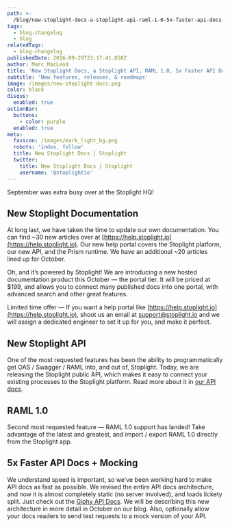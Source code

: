 ```yaml
---
path: >-
  /blog/new-stoplight-docs-a-stoplight-api-raml-1-0-5x-faster-api-docs-b90cfcfff517
tags:
  - blog-changelog
  - blog
relatedTags:
  - blog-changelog
publishedDate: 2016-09-29T23:17:41.850Z
author: Marc MacLeod
title: 'New Stoplight Docs, a Stoplight API, RAML 1.0, 5x Faster API Docs'
subtitle: 'New features, releases, & roadmaps'
image: /images/new-stoplight-docs.png
color: black
disqus:
  enabled: true
actionBar:
  buttons:
    - color: purple
  enabled: true
meta:
  favicon: /images/mark_light_bg.png
  robots: 'index, follow'
  title: New Stoplight Docs | Stoplight
  twitter:
    title: New Stoplight Docs | Stoplight
    username: '@stoplightio'
---
```




September was extra busy over at the Stoplight HQ!

## New Stoplight Documentation

At long last, we have taken the time to update our own documentation. You can find ~30 new articles over at [https://help.stoplight.io](https://help.stoplight.io). Our new help portal covers the Stoplight platform, our new API, and the Prism runtime. We have an additional ~20 articles lined up for October.

Oh, and it’s powered by Stoplight! We are introducing a new hosted documentation product this October — the portal tier. It will be priced at $199, and allows you to connect many published docs into one portal, with advanced search and other great features.

Limited time offer — If you want a help portal like [https://help.stoplight.io](https://help.stoplight.io), shoot us an email at [support@stoplight.io](mailto:support@stoplight.io) and we will assign a dedicated engineer to set it up for you, and make it perfect.

## New Stoplight API

One of the most requested features has been the ability to programmatically get OAS / Swagger / RAML into, and out of, Stoplight. Today, we are releasing the Stoplight public API, which makes it easy to connect your existing processes to the Stoplight platform. Read more about it in [our API docs](https://help.stoplight.io/api-v1).

## RAML 1.0

Second most requested feature — RAML 1.0 support has landed! Take advantage of the latest and greatest, and import / export RAML 1.0 directly from the Stoplight app.

## 5x Faster API Docs + Mocking

We understand speed is important, so we’ve been working hard to make API docs as fast as possible. We revised the entire API docs architecture, and now it is almost completely static (no server involved), and loads lickety split. Just check out the [Giphy API Docs](https://giphy.api-docs.io). We will be describing this new architecture in more detail in October on our blog. Also, optionally allow your docs readers to send test requests to a mock version of your API.
